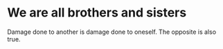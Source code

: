 # We are all brothers and sisters

Damage done to another is damage done to oneself. The opposite is also true.
